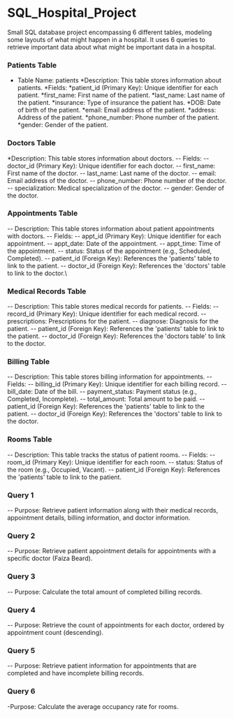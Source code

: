 # SQL_Hospital_Project

Small SQL database project encompassing 6 different tables, modeling some layouts of what might happen in a hospital. It uses 6 queries to retrieve important data about what might be important data in a hospital. 

### Patients Table ###
* Table Name: patients
*Description: This table stores information about patients.
*Fields:
*patient_id (Primary Key): Unique identifier for each patient.
*first_name: First name of the patient.
*last_name: Last name of the patient.
*insurance: Type of insurance the patient has.
*DOB: Date of birth of the patient.
*email: Email address of the patient.
*address: Address of the patient.
*phone_number: Phone number of the patient.
*gender: Gender of the patient.

 ### Doctors Table ###
 *Description: This table stores information about doctors.
-- Fields:
-- doctor_id (Primary Key): Unique identifier for each doctor.
-- first_name: First name of the doctor.
-- last_name: Last name of the doctor.
-- email: Email address of the doctor.
-- phone_number: Phone number of the doctor.
-- specialization: Medical specialization of the doctor.
-- gender: Gender of the doctor.

 ### Appointments Table ###
 -- Description: This table stores information about patient appointments with doctors.
-- Fields:
-- appt_id (Primary Key): Unique identifier for each appointment.
-- appt_date: Date of the appointment.
-- appt_time: Time of the appointment.
-- status: Status of the appointment (e.g., Scheduled, Completed).
-- patient_id (Foreign Key): References the 'patients' table to link to the patient.
-- doctor_id (Foreign Key): References the 'doctors' table to link to the doctor.\

### Medical Records Table ###
-- Description: This table stores medical records for patients.
-- Fields:
-- record_id (Primary Key): Unique identifier for each medical record.
-- prescriptions: Prescriptions for the patient.
-- diagnose: Diagnosis for the patient.
-- patient_id (Foreign Key): References the 'patients' table to link to the patient.
-- doctor_id (Foreign Key): References the 'doctors table' to link to the doctor.
 ### Billing Table ###
 -- Description: This table stores billing information for appointments.
-- Fields:
-- billing_id (Primary Key): Unique identifier for each billing record.
-- bill_date: Date of the bill.
-- payment_status: Payment status (e.g., Completed, Incomplete).
-- total_amount: Total amount to be paid.
-- patient_id (Foreign Key): References the 'patients' table to link to the patient.
-- doctor_id (Foreign Key): References the 'doctors' table to link to the doctor.
### Rooms Table ###
-- Description: This table tracks the status of patient rooms.
-- Fields:
-- room_id (Primary Key): Unique identifier for each room.
-- status: Status of the room (e.g., Occupied, Vacant).
-- patient_id (Foreign Key): References the 'patients' table to link to the patient.
### Query 1 ### 
-- Purpose: Retrieve patient information along with their medical records, appointment details, billing information, and doctor information.
### Query 2 ### 
-- Purpose: Retrieve patient appointment details for appointments with a specific doctor (Faiza Beard).
### Query 3 ### 
-- Purpose: Calculate the total amount of completed billing records.
### Query 4 ### 
-- Purpose: Retrieve the count of appointments for each doctor, ordered by appointment count (descending).
### Query 5 ### 
-- Purpose: Retrieve patient information for appointments that are completed and have incomplete billing records.
### Query 6 ### 
-Purpose: Calculate the average occupancy rate for rooms.
